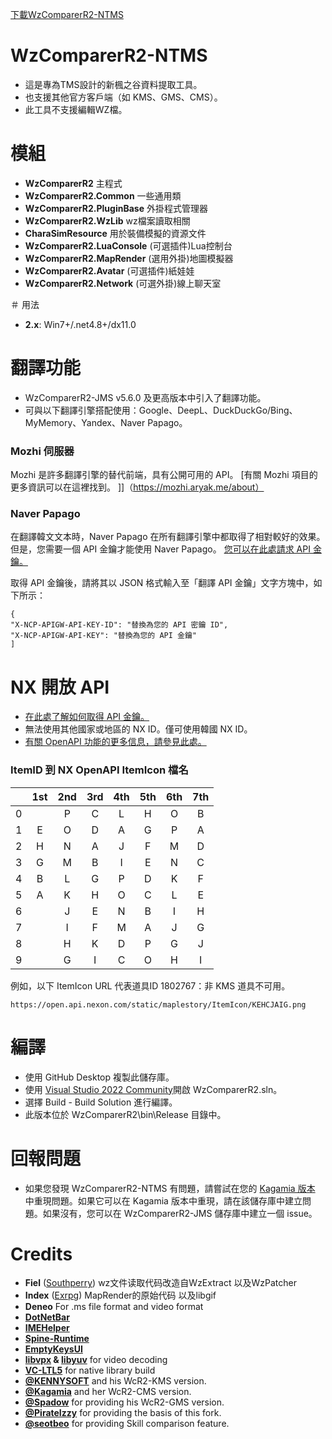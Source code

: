 [下載WzComparerR2-NTMS](https://github.com/HCTOrganization/WzComparerR2-NTMS/releases)

# WzComparerR2-NTMS
- 這是專為TMS設計的新楓之谷資料提取工具。
- 也支援其他官方客戶端（如 KMS、GMS、CMS）。
- 此工具不支援編輯WZ檔。

# 模組
- **WzComparerR2** 主程式
- **WzComparerR2.Common** 一些通用類
- **WzComparerR2.PluginBase** 外掛程式管理器
- **WzComparerR2.WzLib** wz檔案讀取相關
- **CharaSimResource** 用於裝備模擬的資源文件
- **WzComparerR2.LuaConsole** (可選插件)Lua控制台
- **WzComparerR2.MapRender** (選用外掛)地圖模擬器
- **WzComparerR2.Avatar** (可選插件)紙娃娃
- **WzComparerR2.Network** (可選外掛)線上聊天室

＃ 用法
- **2.x**: Win7+/.net4.8+/dx11.0

# 翻譯功能
- WzComparerR2-JMS v5.6.0 及更高版本中引入了翻譯功能。
- 可與以下翻譯引擎搭配使用：Google、DeepL、DuckDuckGo/Bing、MyMemory、Yandex、Naver Papago。

### Mozhi 伺服器
Mozhi 是許多翻譯引擎的替代前端，具有公開可用的 API。 [有關 Mozhi 項目的更多資訊可以在這裡找到。 ]]（https://mozhi.aryak.me/about）

### Naver Papago
在翻譯韓文文本時，Naver Papago 在所有翻譯引擎中都取得了相對較好的效果。但是，您需要一個 API 金鑰才能使用 Naver Papago。 [您可以在此處請求 API 金鑰。 ](https://guide.ncloud-docs.com/docs/ja/papagotranslation-api)

取得 API 金鑰後，請將其以 JSON 格式輸入至「翻譯 API 金鑰」文字方塊中，如下所示：
```
{
"X-NCP-APIGW-API-KEY-ID": "替換為您的 API 密鑰 ID",
"X-NCP-APIGW-API-KEY": "替換為您的 API 金鑰"
]
```

# NX 開放 API
- [在此處了解如何取得 API 金鑰。 ](https://openapi.nexon.com/guide/prepare-in-advance/)
- 無法使用其他國家或地區的 NX ID。僅可使用韓國 NX ID。
- [有關 OpenAPI 功能的更多信息，請參見此處。 ](https://openapi.nexon.com/game/maplestory/)

### ItemID 到 NX OpenAPI ItemIcon 檔名
|   |1st |2nd |3rd |4th |5th |6th |7th |
|:-:|:-:|:-:|:-:|:-:|:-:|:-:|:-:|
|0  |    |P   |C   |L   |H   |O   |B   |
|1  |E   |O   |D   |A   |G   |P   |A   |
|2  |H   |N   |A   |J   |F   |M   |D   |
|3  |G   |M   |B   |I   |E   |N   |C   |
|4  |B   |L   |G   |P   |D   |K   |F   |
|5  |A   |K   |H   |O   |C   |L   |E   |
|6  |    |J   |E   |N   |B   |I   |H   |
|7  |    |I   |F   |M   |A   |J   |G   |
|8  |    |H   |K   |D   |P   |G   |J   |
|9  |    |G   |I   |C   |O   |H   |I   |

例如，以下 ItemIcon URL 代表道具ID 1802767：非 KMS 道具不可用。

```
https://open.api.nexon.com/static/maplestory/ItemIcon/KEHCJAIG.png
```

# 編譯
- 使用 GitHub Desktop 複製此儲存庫。
- 使用 [Visual Studio 2022 Community](https://visualstudio.microsoft.com/downloads/)開啟 WzComparerR2.sln。
- 選擇 Build - Build Solution 進行編譯。
- 此版本位於 WzComparerR2\bin\Release 目錄中。

# 回報問題
- 如果您發現 WzComparerR2-NTMS 有問題，請嘗試在您的 [Kagamia 版本](https://github.com/Kagamia/WzComparerR2/releases/latest) 中重現問題。如果它可以在 Kagamia 版本中重現，請在該儲存庫中建立問題。如果沒有，您可以在 WzComparerR2-JMS 儲存庫中建立一個 issue。


# Credits
- **Fiel** ([Southperry](http://www.southperry.net))  wz文件读取代码改造自WzExtract 以及WzPatcher
- **Index** ([Exrpg](http://bbs.exrpg.com/space-uid-137285.html)) MapRender的原始代码 以及libgif
- **Deneo** For .ms file format and video format
- **[DotNetBar](http://www.devcomponents.com/)**
- **[IMEHelper](https://github.com/JLChnToZ/IMEHelper)**
- **[Spine-Runtime](https://github.com/EsotericSoftware/spine-runtimes)**
- **[EmptyKeysUI](https://github.com/EmptyKeys)**
- **[libvpx](https://www.webmproject.org/code/) & [libyuv](https://chromium.googlesource.com/libyuv/libyuv/)** for video decoding
- **[VC-LTL5](https://github.com/Chuyu-Team/VC-LTL5)** for native library build
- **[@KENNYSOFT](https://github.com/KENNYSOFT)** and his WcR2-KMS version.
- **[@Kagamia](https://github.com/Kagamia)** and her WcR2-CMS version.
- **[@Spadow](https://github.com/Sunaries)** for providing his WcR2-GMS version.
- **[@PirateIzzy](https://github.comPirateIzzy)** for providing the basis of this fork.
- **[@seotbeo](https://github.com/seotbeo)** for providing Skill comparison feature.
